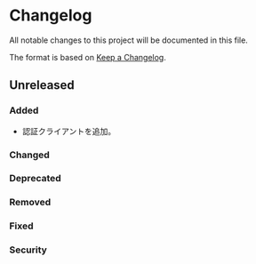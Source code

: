 # Changelog
All notable changes to this project will be documented in this file.

The format is based on [Keep a Changelog](http://keepachangelog.com/).

## Unreleased
### Added
- 認証クライアントを追加。

### Changed

### Deprecated

### Removed

### Fixed

### Security
